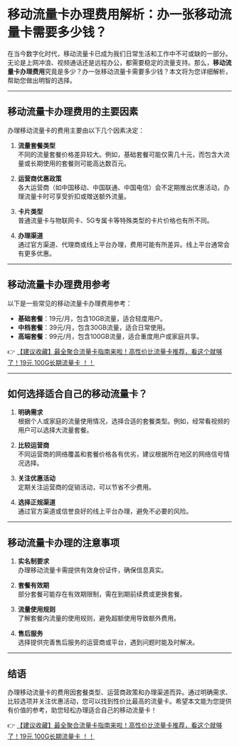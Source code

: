 # 移动流量卡办理费用解析：办一张移动流量卡需要多少钱？

在当今数字化时代，移动流量卡已成为我们日常生活和工作中不可或缺的一部分。无论是上网冲浪、视频通话还是远程办公，都需要稳定的流量支持。那么，**移动流量卡办理费用**究竟是多少？办一张移动流量卡需要多少钱？本文将为您详细解析，帮助您做出明智的选择。

---

## 移动流量卡办理费用的主要因素

办理移动流量卡的费用主要由以下几个因素决定：

1. **流量套餐类型**  
   不同的流量套餐价格差异较大。例如，基础套餐可能仅需几十元，而包含大流量或长期使用的套餐则可能高达数百元。

2. **运营商优惠政策**  
   各大运营商（如中国移动、中国联通、中国电信）会不定期推出优惠活动，办理流量卡时可享受折扣或赠送额外流量。

3. **卡片类型**  
   普通流量卡与物联网卡、5G专属卡等特殊类型的卡片价格也有所不同。

4. **办理渠道**  
   通过官方渠道、代理商或线上平台办理，费用可能有所差异。线上平台通常会有更多优惠。

---

## 移动流量卡办理费用参考

以下是一些常见的移动流量卡办理费用参考：

- **基础套餐**：19元/月，包含10GB流量，适合轻度用户。  
- **中档套餐**：39元/月，包含30GB流量，适合日常使用。  
- **高端套餐**：99元/月，包含100GB流量，适合重度用户或家庭共享。  

👉 [【建议收藏】最全聚合流量卡指南来啦！高性价比流量卡推荐，看这个就够了！19元 100G长期流量卡 ！！](https://bit.ly/Liuliangka)

---

## 如何选择适合自己的移动流量卡？

1. **明确需求**  
   根据个人或家庭的流量使用情况，选择合适的套餐类型。例如，经常看视频的用户可以选择大流量套餐。

2. **比较运营商**  
   不同运营商的网络覆盖和套餐价格各有优劣，建议根据所在地区的网络信号情况选择。

3. **关注优惠活动**  
   定期关注运营商的促销活动，可以节省不少费用。

4. **选择正规渠道**  
   通过官方渠道或信誉良好的线上平台办理，避免不必要的风险。

---

## 移动流量卡办理的注意事项

1. **实名制要求**  
   办理移动流量卡需提供有效身份证件，确保信息真实。

2. **套餐有效期**  
   部分套餐可能存在有效期限制，需在到期前续费或更换套餐。

3. **流量使用规则**  
   了解套餐内流量的使用规则，避免超额使用导致额外费用。

4. **售后服务**  
   选择提供完善售后服务的运营商或平台，遇到问题时能及时解决。

---

## 结语

办理移动流量卡的费用因套餐类型、运营商政策和办理渠道而异。通过明确需求、比较选项并关注优惠活动，您可以找到性价比最高的流量卡。希望本文能为您提供有价值的参考，助您轻松办理适合自己的移动流量卡！

👉 [【建议收藏】最全聚合流量卡指南来啦！高性价比流量卡推荐，看这个就够了！19元 100G长期流量卡 ！！](https://bit.ly/Liuliangka)